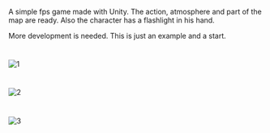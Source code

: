 A simple fps game made with Unity. The action, atmosphere and part of the map are ready. Also the character has a flashlight in his hand.

More development is needed. This is just an example and a start.
#
![1](https://github.com/user-attachments/assets/42d7ea22-c9b7-4e29-b709-bf76b47f2eed)
#
![2](https://github.com/user-attachments/assets/e0100a31-3ebf-4e54-9744-5974005b19a2)
#

![3](https://github.com/user-attachments/assets/4f9bc945-6d5f-43a5-b9ed-b52b66885099)

#
